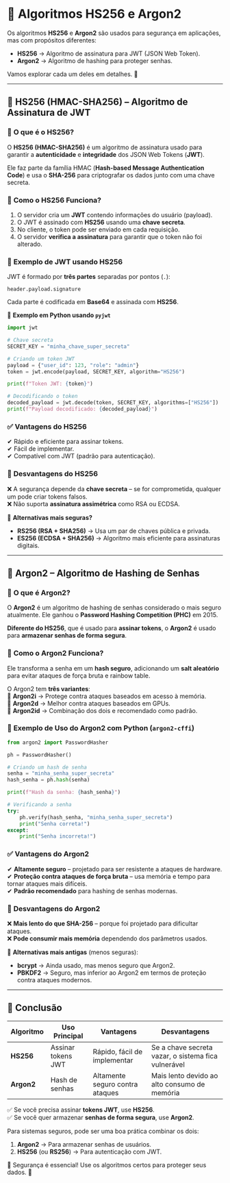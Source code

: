 # 🔹 **Algoritmos HS256 e Argon2**  

Os algoritmos **HS256** e **Argon2** são usados para segurança em aplicações, mas com propósitos diferentes:  
- **HS256** → Algoritmo de assinatura para JWT (JSON Web Token).  
- **Argon2** → Algoritmo de hashing para proteger senhas.  

Vamos explorar cada um deles em detalhes. 🚀  

---
## 🔹 **HS256 (HMAC-SHA256) – Algoritmo de Assinatura de JWT**  

### 📌 **O que é o HS256?**  
O **HS256 (HMAC-SHA256)** é um algoritmo de assinatura usado para garantir a **autenticidade** e **integridade** dos JSON Web Tokens (**JWT**).  

Ele faz parte da família HMAC (**Hash-based Message Authentication Code**) e usa o **SHA-256** para criptografar os dados junto com uma chave secreta.  

### 🔹 **Como o HS256 Funciona?**  
1. O servidor cria um **JWT** contendo informações do usuário (payload).  
2. O JWT é assinado com **HS256** usando uma **chave secreta**.  
3. No cliente, o token pode ser enviado em cada requisição.  
4. O servidor **verifica a assinatura** para garantir que o token não foi alterado.  

### 📌 **Exemplo de JWT usando HS256**  
JWT é formado por **três partes** separadas por pontos (`.`):  
```
header.payload.signature
```
Cada parte é codificada em **Base64** e assinada com **HS256**.

📌 **Exemplo em Python usando `pyjwt`**  
```python
import jwt

# Chave secreta
SECRET_KEY = "minha_chave_super_secreta"

# Criando um token JWT
payload = {"user_id": 123, "role": "admin"}
token = jwt.encode(payload, SECRET_KEY, algorithm="HS256")

print(f"Token JWT: {token}")

# Decodificando o token
decoded_payload = jwt.decode(token, SECRET_KEY, algorithms=["HS256"])
print(f"Payload decodificado: {decoded_payload}")
```

### ✅ **Vantagens do HS256**  
✔ Rápido e eficiente para assinar tokens.  
✔ Fácil de implementar.  
✔ Compatível com JWT (padrão para autenticação).  

### 🚫 **Desvantagens do HS256**  
❌ A segurança depende da **chave secreta** – se for comprometida, qualquer um pode criar tokens falsos.  
❌ Não suporta **assinatura assimétrica** como RSA ou ECDSA.  

📌 **Alternativas mais seguras?**  
- **RS256 (RSA + SHA256)** → Usa um par de chaves pública e privada.  
- **ES256 (ECDSA + SHA256)** → Algoritmo mais eficiente para assinaturas digitais.  

---
## 🔹 **Argon2 – Algoritmo de Hashing de Senhas**  

### 📌 **O que é Argon2?**  
O **Argon2** é um algoritmo de hashing de senhas considerado o mais seguro atualmente. Ele ganhou o **Password Hashing Competition (PHC)** em 2015.  

**Diferente do HS256**, que é usado para **assinar tokens**, o **Argon2** é usado para **armazenar senhas de forma segura**.  

### 🔹 **Como o Argon2 Funciona?**  
Ele transforma a senha em um **hash seguro**, adicionando um **salt aleatório** para evitar ataques de força bruta e rainbow table.  

O Argon2 tem **três variantes**:  
🔹 **Argon2i** → Protege contra ataques baseados em acesso à memória.  
🔹 **Argon2d** → Melhor contra ataques baseados em GPUs.  
🔹 **Argon2id** → Combinação dos dois e recomendado como padrão.  

### 📌 **Exemplo de Uso do Argon2 com Python (`argon2-cffi`)**  
```python
from argon2 import PasswordHasher

ph = PasswordHasher()

# Criando um hash de senha
senha = "minha_senha_super_secreta"
hash_senha = ph.hash(senha)

print(f"Hash da senha: {hash_senha}")

# Verificando a senha
try:
    ph.verify(hash_senha, "minha_senha_super_secreta")
    print("Senha correta!")
except:
    print("Senha incorreta!")
```

### ✅ **Vantagens do Argon2**  
✔ **Altamente seguro** – projetado para ser resistente a ataques de hardware.  
✔ **Proteção contra ataques de força bruta** – usa memória e tempo para tornar ataques mais difíceis.  
✔ **Padrão recomendado** para hashing de senhas modernas.  

### 🚫 **Desvantagens do Argon2**  
❌ **Mais lento do que SHA-256** – porque foi projetado para dificultar ataques.  
❌ **Pode consumir mais memória** dependendo dos parâmetros usados.  

📌 **Alternativas mais antigas** (menos seguras):  
- **bcrypt** → Ainda usado, mas menos seguro que Argon2.  
- **PBKDF2** → Seguro, mas inferior ao Argon2 em termos de proteção contra ataques modernos.  

---
## 🔹 **Conclusão**  
| Algoritmo  | Uso Principal | Vantagens | Desvantagens |
|------------|--------------|-----------|--------------|
| **HS256**  | Assinar tokens JWT | Rápido, fácil de implementar | Se a chave secreta vazar, o sistema fica vulnerável |
| **Argon2** | Hash de senhas | Altamente seguro contra ataques | Mais lento devido ao alto consumo de memória |

✅ Se você precisa assinar **tokens JWT**, use **HS256**.  
✅ Se você quer armazenar **senhas de forma segura**, use **Argon2**.  

Para sistemas seguros, pode ser uma boa prática combinar os dois:  
1. **Argon2** → Para armazenar senhas de usuários.  
2. **HS256** (ou **RS256**) → Para autenticação com JWT.  

🔐 Segurança é essencial! Use os algoritmos certos para proteger seus dados. 🚀